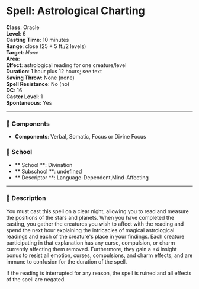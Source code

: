 
# Spell: Astrological Charting
**Class**: Oracle  
**Level**: 6  
**Casting Time**: 10 minutes  
**Range**: close (25 + 5 ft./2 levels)  
**Target**: _None_  
**Area**:   
**Effect**: astrological reading for one creature/level  
**Duration**: 1 hour plus 12 hours; see text  
**Saving Throw**: None (none)  
**Spell Resistance**: No (no)  
**DC**: 16  
**Caster Level**: 1  
**Spontaneous**: Yes

---

### 🔮 Components
- **Components**: Verbal, Somatic, Focus or Divine Focus

### 🏫 School
- ** School **: Divination
- ** Subschool **: undefined
- ** Descriptor **: Language-Dependent,Mind-Affecting
---

### 📜 Description
You must cast this spell on a clear night, allowing you to read and measure the positions of the stars and planets. When you have completed the casting, you gather the creatures you wish to affect with the reading and spend the next hour explaining the intricacies of magical astrological readings and each of the creature's place in your findings. Each creature participating in that explanation has any curse, compulsion, or charm currently affecting them removed. Furthermore, they gain a +4 insight bonus to resist all emotion, curses, compulsions, and charm effects, and are immune to confusion for the duration of the spell.

If the reading is interrupted for any reason, the spell is ruined and all effects of the spell are negated.
